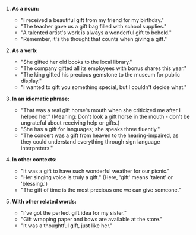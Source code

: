 1. **As a noun:**
   - "I received a beautiful gift from my friend for my birthday."
   - "The teacher gave us a gift bag filled with school supplies."
   - "A talented artist's work is always a wonderful gift to behold."
   - "Remember, it's the thought that counts when giving a gift."

2. **As a verb:**
   - "She gifted her old books to the local library."
   - "The company gifted all its employees with bonus shares this year."
   - "The king gifted his precious gemstone to the museum for public display."
   - "I wanted to gift you something special, but I couldn't decide what."

3. **In an idiomatic phrase:**
   - "That was a real gift horse's mouth when she criticized me after I helped her." (Meaning: Don't look a gift horse in the mouth - don't be ungrateful about receiving help or gifts.)
   - "She has a gift for languages; she speaks three fluently."
   - "The concert was a gift from heaven to the hearing-impaired, as they could understand everything through sign language interpreters."

4. **In other contexts:**
   - "It was a gift to have such wonderful weather for our picnic."
   - "Her singing voice is truly a gift." (Here, 'gift' means 'talent' or 'blessing.')
   - "The gift of time is the most precious one we can give someone."

5. **With other related words:**
   - "I've got the perfect gift idea for my sister."
   - "Gift wrapping paper and bows are available at the store."
   - "It was a thoughtful gift, just like her."